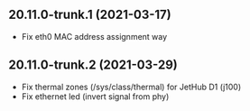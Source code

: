 ## 20.11.0-trunk.1 (2021-03-17)
* Fix eth0 MAC address assignment way

## 20.11.0-trunk.2 (2021-03-29)
* Fix thermal zones (/sys/class/thermal) for JetHub D1 (j100)
* Fix ethernet led (invert signal from phy)